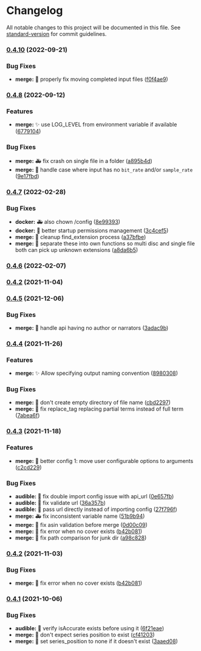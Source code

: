 # Changelog

All notable changes to this project will be documented in this file. See [standard-version](https://github.com/conventional-changelog/standard-version) for commit guidelines.

### [0.4.10](https://github.com/djdembeck/m4b-merge/compare/v0.4.8...v0.4.10) (2022-09-21)


### Bug Fixes

* **merge:** :bug: properly fix moving completed input files ([f0f4ae9](https://github.com/djdembeck/m4b-merge/commit/f0f4ae9468796f13d6738cb4ba9592df9e858d74))

### [0.4.8](https://github.com/djdembeck/m4b-merge/compare/v0.4.7...v0.4.8) (2022-09-12)


### Features

* **merge:** :sparkles: use LOG_LEVEL from environment variable if available ([6779104](https://github.com/djdembeck/m4b-merge/commit/677910471c1ea88f272df29d1b5f0faf34e6b073))


### Bug Fixes

* **merge:** :ambulance: fix crash on single file in a folder ([a895b4d](https://github.com/djdembeck/m4b-merge/commit/a895b4de44f549068c4b010a3b4fb1a82d1750ad))
* **merge:** :bug: handle case where input has no `bit_rate` and/or `sample_rate` ([9e17fbd](https://github.com/djdembeck/m4b-merge/commit/9e17fbd7b58145461ca1cee422ab881e76415483))

### [0.4.7](https://github.com/djdembeck/m4b-merge/compare/v0.4.6...v0.4.7) (2022-02-28)


### Bug Fixes

* **docker:** :ambulance: also chown /config ([8e99393](https://github.com/djdembeck/m4b-merge/commit/8e993935e92cd2e49a10cd2abbec4cf394bbee83))
* **docker:** :bug: better startup permissions management ([3c4cef5](https://github.com/djdembeck/m4b-merge/commit/3c4cef567f185e2c690c043b2316c1e4439ed441))
* **merge:** :bug: cleanup find_extension process ([a37bfbe](https://github.com/djdembeck/m4b-merge/commit/a37bfbe96870774d35e3255813932f7ce2e7c518))
* **merge:** :bug: separate these into own functions so multi disc and single file both can pick up unknown extensions ([a8da6b5](https://github.com/djdembeck/m4b-merge/commit/a8da6b5ab3fe726057d4c9b18a7d486f5947990a))

### [0.4.6](https://github.com/djdembeck/m4b-merge/compare/v0.4.5...v0.4.6) (2022-02-07)

### [0.4.2](https://github.com/djdembeck/m4b-merge/compare/v0.4.1...v0.4.2) (2021-11-04)

### [0.4.5](https://github.com/djdembeck/m4b-merge/compare/v0.4.4...v0.4.5) (2021-12-06)


### Bug Fixes

* **merge:** :bug: handle api having no author or narrators ([3adac9b](https://github.com/djdembeck/m4b-merge/commit/3adac9bd66480e1b373f9a17946dbd6c355f1e9e))

### [0.4.4](https://github.com/djdembeck/m4b-merge/compare/v0.4.3...v0.4.4) (2021-11-26)


### Features

* **merge:** :sparkles: Allow specifying output naming convention ([8980308](https://github.com/djdembeck/m4b-merge/commit/89803080db9816b8a71b8ff2d1f5135c2199c4dc))


### Bug Fixes

* **merge:** :bug: don't create empty directory of file name ([cbd2297](https://github.com/djdembeck/m4b-merge/commit/cbd22973d137875a317d68dd444897f44ecb0830))
* **merge:** :bug: fix replace_tag replacing partial terms instead of full term ([7abea6f](https://github.com/djdembeck/m4b-merge/commit/7abea6fd5c08252e4413f42b83ca1ecff5a28479))

### [0.4.3](https://github.com/djdembeck/m4b-merge/compare/v0.4.1...v0.4.3) (2021-11-18)


### Features

* **merge:** :construction: better config 1: move user configurable options to arguments ([c2cd229](https://github.com/djdembeck/m4b-merge/commit/c2cd2292fc8d3b3d50511deaf404e3df487cfb86))


### Bug Fixes

* **audible:** :bug: fix double import config issue with api_url ([0e657fb](https://github.com/djdembeck/m4b-merge/commit/0e657fb0ae2a0a7d58dd53d72110d66e75dfef3b))
* **audible:** :bug: fix validate url ([36a357b](https://github.com/djdembeck/m4b-merge/commit/36a357bbfd030165c09a45e33baae17ee8c20d94))
* **audible:** :bug: pass url directly instead of importing config ([27f796f](https://github.com/djdembeck/m4b-merge/commit/27f796fb01f4d20bf9a12eafe7eb7fc5ff8430d6))
* **merge:** :ambulance: fix  inconsistent variable name ([51b9b94](https://github.com/djdembeck/m4b-merge/commit/51b9b94d1b96d073587a2cf760565cff479ab049))
* **merge:** :bug: fix asin validation before merge ([0d00c09](https://github.com/djdembeck/m4b-merge/commit/0d00c09d07322a34bd18d560e15bac333090bc67))
* **merge:** :bug: fix error when no cover exists ([b42b081](https://github.com/djdembeck/m4b-merge/commit/b42b081bdf28f4c526fedd8bd71870d8252481ea))
* **merge:** :bug: fix path comparison for junk dir ([a98c828](https://github.com/djdembeck/m4b-merge/commit/a98c8287069fbf90a075826848e2433225046992))

### [0.4.2](https://github.com/djdembeck/m4b-merge/compare/v0.4.1...v0.4.2) (2021-11-03)


### Bug Fixes

* **merge:** :bug: fix error when no cover exists ([b42b081](https://github.com/djdembeck/m4b-merge/commit/b42b081bdf28f4c526fedd8bd71870d8252481ea))

### [0.4.1](https://github.com/djdembeck/m4b-merge/compare/v0.3.5...v0.4.1) (2021-10-06)


### Bug Fixes

* **audible:** :bug: verify isAccurate exists before using it ([6f21eae](https://github.com/djdembeck/m4b-merge/commit/6f21eae6c343e14aafb1a4521444b1ad687c8184))
* **merge:** :bug: don't expect series position to exist ([cf41203](https://github.com/djdembeck/m4b-merge/commit/cf412030db3b9d2c67632f6ea1737c478bb3ad20))
* **merge:** :bug: set series_position to none if it doesn't exist ([3aaed08](https://github.com/djdembeck/m4b-merge/commit/3aaed08889f9585ad6b96a4a2f3434f7f0144f00))
